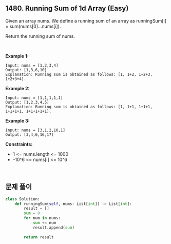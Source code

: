 ## 1480. Running Sum of 1d Array (Easy)

Given an array nums. We define a running sum of an array as runningSum[i] = sum(nums[0]…nums[i]).

Return the running sum of nums.

<br> 

**Example 1:**

```
Input: nums = [1,2,3,4]
Output: [1,3,6,10]
Explanation: Running sum is obtained as follows: [1, 1+2, 1+2+3, 1+2+3+4].
```

**Example 2:**

```
Input: nums = [1,1,1,1,1]
Output: [1,2,3,4,5]
Explanation: Running sum is obtained as follows: [1, 1+1, 1+1+1, 1+1+1+1, 1+1+1+1+1].
```

**Example 3:**

```
Input: nums = [3,1,2,10,1]
Output: [3,4,6,16,17]
```

**Constraints:**

- 1 <= nums.length <= 1000
- -10^6 <= nums[i] <= 10^6

<br>

## 문제 풀이

```python
class Solution:
    def runningSum(self, nums: List[int]) -> List[int]:
        result = []
        sum = 0
        for num in nums:
            sum += num
            result.append(sum)
        
        return result
```
